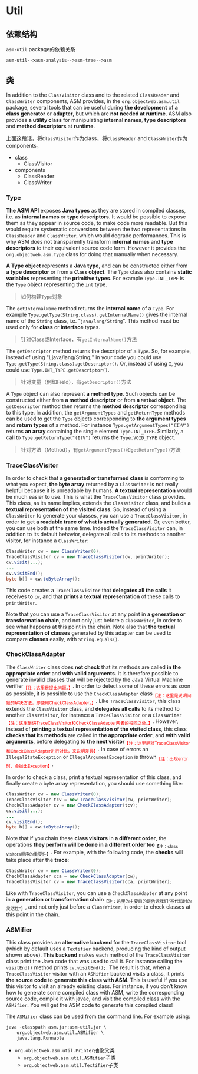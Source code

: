 # Util

## 依赖结构

`asm-util` package的依赖关系

```txt
asm-util-->asm-analysis-->asm-tree-->asm
```

## 类

In addition to the `ClassVisitor` class and to the related `ClassReader` and `ClassWriter` components, ASM provides, in the `org.objectweb.asm.util` package, several tools that can be useful during **the development** of **a class generator** or **adapter**, but which are **not needed at runtime**. ASM also provides **a utility class** for manipulating **internal names**, **type descriptors** and **method descriptors** at **runtime**.

上面这段话，将`ClassVisitor`作为class，将`ClassReader` and `ClassWriter`作为components。

- class
  - ClassVisitor
- components
  - ClassReader
  - ClassWriter

### Type

**The ASM API** exposes **Java types** as they are stored in compiled classes, i.e. as **internal names** or **type descriptors**. It would be possible to expose them as they appear in source code, to make code more readable. But this would require systematic conversions between the two representations in `ClassReader` and `ClassWriter`, which would degrade performances. This is why ASM does not transparently transform **internal names** and **type descriptors** to their equivalent source code form. However it provides the `org.objectweb.asm.Type` class for doing that manually when necessary.

**A Type object** represents a **Java type**, and can be constructed either from **a type descriptor** or from **a `Class` object**. The `Type` class also contains **static variables** representing the **primitive types**. For example `Type.INT_TYPE` is the `Type` object representing the `int` type.

> 如何构建`Type`对象

The `getInternalName` method returns the **internal name** of a `Type`. For example `Type.getType(String.class).getInternalName()` gives the internal name of the `String` class, i.e. "`java/lang/String`". This method must be used only for **class** or **interface** types.

> 针对Class或Interface，有`getInternalName()`方法

The `getDescriptor` method returns the descriptor of a `Type`. So, for example, instead of using "Ljava/lang/String;" in your code you could use `Type.getType(String.class).getDescriptor()`. Or, instead of using `I`, you could use `Type.INT_TYPE.getDescriptor()`.

> 针对变量（例如Field），有`getDescriptor()`方法

A `Type` object can also represent **a method type**. Such objects can be constructed either from **a method descriptor** or from **a `Method` object**. The `getDescriptor` method then returns the **method descriptor** corresponding to this type. In addition, the `getArgumentTypes` and `getReturnType` methods can be used to get the `Type` objects corresponding to **the argument types** and **return types** of a method. For instance `Type.getArgumentTypes("(I)V")` returns **an array** containing the single element `Type.INT_TYPE`. Similarly, a call to `Type.getReturnType("(I)V")` returns the `Type.VOID_TYPE` object.

> 针对方法（Method），有`getArgumentTypes()`和`getReturnType()`方法

### TraceClassVisitor

In order to check that **a generated or transformed class** is conforming to what you expect, **the byte array** returned by a `ClassWriter` is not really helpful because it is unreadable by humans. **A textual representation** would be much easier to use. This is what the `TraceClassVisitor` class provides. This class, as its name implies, extends the `ClassVisitor` class, and builds **a textual representation of the visited class**. So, instead of using a `ClassWriter` to generate your classes, you can use a `TraceClassVisitor`, in order to get **a readable trace of what is actually generated**. Or, even better, you can use both at the same time. Indeed the `TraceClassVisitor` can, in addition to its default behavior, delegate all calls to its methods to another visitor, for instance a `ClassWriter`:

```java
ClassWriter cw = new ClassWriter(0);
TraceClassVisitor cv = new TraceClassVisitor(cw, printWriter);
cv.visit(...);
...
cv.visitEnd();
byte b[] = cw.toByteArray();
```

This code creates a `TraceClassVisitor` that **delegates all the calls** it receives to `cw`, and that **prints a textual representation** of these calls to `printWriter`.

Note that you can use a `TraceClassVisitor` at any point in **a generation or transformation chain**, and not only just before a `ClassWriter`, in order to see what happens at this point in the chain. Note also that **the textual representation of classes** generated by this adapter can be used to compare **classes** easily, with `String.equals()`.

### CheckClassAdapter

The `ClassWriter` class does **not check** that its methods are called **in the appropriate order** and **with valid arguments**. It is therefore possible to generate invalid classes that will be rejected by the Java Virtual Machine verifier<sub><font color="red">【注：这里是提出问题。】</font></sub>. In order to detect some of these errors as soon as possible, it is possible to use the `CheckClassAdapter` class<sub><font color="red">【注：这里是说明问题的解决方法，即使用CheckClassAdapter。】</font></sub>. Like `TraceClassVisitor`, this class extends the `ClassVisitor` class, and **delegates all calls** to its method to another `ClassVisitor`, for instance a `TraceClassVisitor` or a `ClassWriter`<sub><font color="red">【注：这里是讲TraceClassVisitor和CheckClassAdapter两者的相同之处。】</font></sub>. However, instead of **printing a textual representation of the visited class**, this class **checks that its methods** are called in **the appropriate order**, and **with valid arguments**, before delegating to **the next visitor**<sub><font color="red">【注：这里是对TraceClassVisitor和CheckClassAdapter进行对比，来说明差异】</font></sub>. In case of errors an `IllegalStateException` or `IllegalArgumentException` is thrown<sub><font color="red">【注：出现error时，会抛出Exception】</font></sub>.

In order to check a class, print a textual representation of this class, and finally create a byte array representation, you should use something like:

```java
ClassWriter cw = new ClassWriter(0);
TraceClassVisitor tcv = new TraceClassVisitor(cw, printWriter);
CheckClassAdapter cv = new CheckClassAdapter(tcv);
cv.visit(...);
...
cv.visitEnd();
byte b[] = cw.toByteArray();
```

Note that if you chain these **class visitors** in **a different order**, the operations **they perform will be done in a different order too**<sub>【注：class visitors顺序的重要性】</sub>. For example, with the following code, the **checks** will take place after the **trace**:

```java
ClassWriter cw = new ClassWriter(0);
CheckClassAdapter cca = new CheckClassAdapter(cw);
TraceClassVisitor cv = new TraceClassVisitor(cca, printWriter);
```

Like with `TraceClassVisitor`, you can use a `CheckClassAdapter` at any point in **a generation or transformation chain**<sub>【注：这里的主要目的是告诉我们“写代码时的灵活性”】</sub>, and not only just before a `ClassWriter`, in order to check classes at this point in the chain.

### ASMifier

This class provides **an alternative backend** for the `TraceClassVisitor` tool (which by default uses a `Textifier` backend, producing the kind of output shown above). **This backend** makes each method of the `TraceClassVisitor` class print the Java code that was used to call it. For instance calling the `visitEnd()` method prints `cv.visitEnd();`. The result is that, when a `TraceClassVisitor` visitor with an `ASMifier` backend visits a class, it prints **the source code** to **generate this class with ASM**. This is useful if you use this visitor to visit an already existing class. For instance, if you don’t know how to generate some compiled class with ASM, write the corresponding source code, compile it with javac, and visit the compiled class with the `ASMifier`. You will get the ASM code to generate this compiled class!

The `ASMifier` class can be used from the command line. For example using:

```txt
java -classpath asm.jar:asm-util.jar \
    org.objectweb.asm.util.ASMifier \
    java.lang.Runnable
```

- `org.objectweb.asm.util.Printer`抽象父类
  - `org.objectweb.asm.util.ASMifier`子类
  - `org.objectweb.asm.util.Textifier`子类

